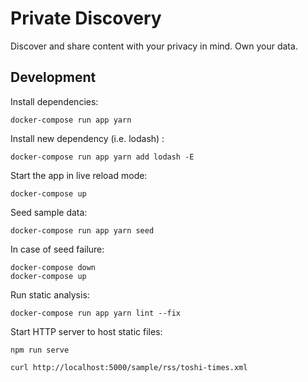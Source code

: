 # Private Discovery

Discover and share content with your privacy in mind. Own your data.

## Development

Install dependencies:

    docker-compose run app yarn

Install new dependency (i.e. lodash) :

    docker-compose run app yarn add lodash -E
    
Start the app in live reload mode:

    docker-compose up

Seed sample data:

    docker-compose run app yarn seed
    
In case of seed failure:

    docker-compose down
    docker-compose up

Run static analysis:

    docker-compose run app yarn lint --fix
    
Start HTTP server to host static files:

    npm run serve
    
    curl http://localhost:5000/sample/rss/toshi-times.xml
    
